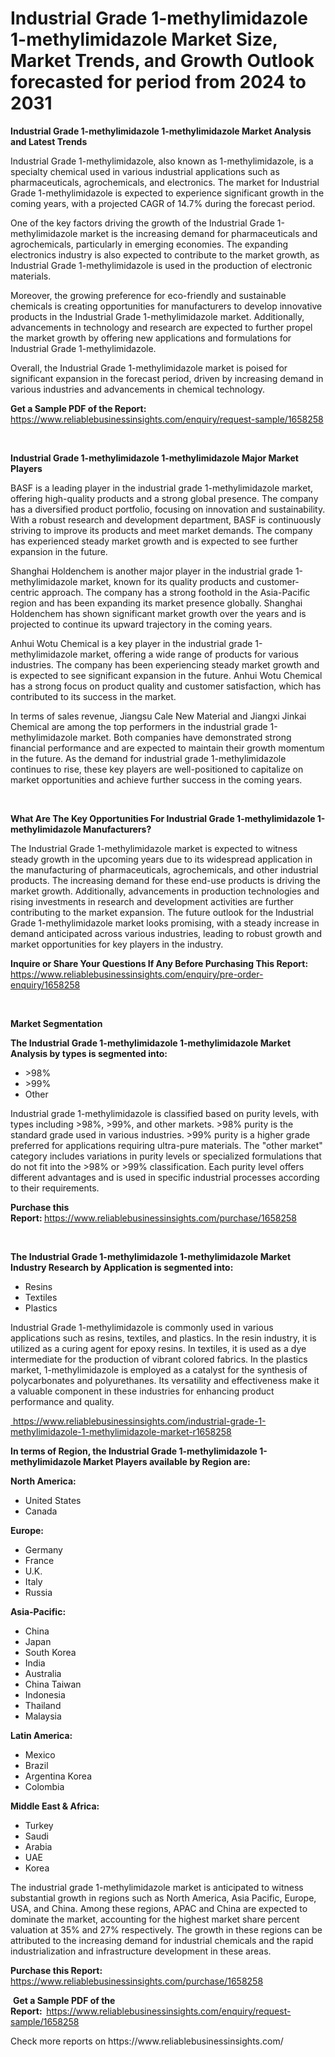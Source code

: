 <p><h1>Industrial Grade 1-methylimidazole 1-methylimidazole Market Size, Market Trends, and Growth Outlook forecasted for period from 2024 to 2031</h1></p><p><strong>Industrial Grade 1-methylimidazole 1-methylimidazole Market Analysis and Latest Trends</strong></p>
<p><p>Industrial Grade 1-methylimidazole, also known as 1-methylimidazole, is a specialty chemical used in various industrial applications such as pharmaceuticals, agrochemicals, and electronics. The market for Industrial Grade 1-methylimidazole is expected to experience significant growth in the coming years, with a projected CAGR of 14.7% during the forecast period.</p><p>One of the key factors driving the growth of the Industrial Grade 1-methylimidazole market is the increasing demand for pharmaceuticals and agrochemicals, particularly in emerging economies. The expanding electronics industry is also expected to contribute to the market growth, as Industrial Grade 1-methylimidazole is used in the production of electronic materials.</p><p>Moreover, the growing preference for eco-friendly and sustainable chemicals is creating opportunities for manufacturers to develop innovative products in the Industrial Grade 1-methylimidazole market. Additionally, advancements in technology and research are expected to further propel the market growth by offering new applications and formulations for Industrial Grade 1-methylimidazole.</p><p>Overall, the Industrial Grade 1-methylimidazole market is poised for significant expansion in the forecast period, driven by increasing demand in various industries and advancements in chemical technology.</p></p>
<p><strong>Get a Sample PDF of the Report:&nbsp;</strong> <a href="https://www.reliablebusinessinsights.com/enquiry/request-sample/1658258">https://www.reliablebusinessinsights.com/enquiry/request-sample/1658258</a></p>
<p>&nbsp;</p>
<p><strong>Industrial Grade 1-methylimidazole 1-methylimidazole Major Market Players</strong></p>
<p><p>BASF is a leading player in the industrial grade 1-methylimidazole market, offering high-quality products and a strong global presence. The company has a diversified product portfolio, focusing on innovation and sustainability. With a robust research and development department, BASF is continuously striving to improve its products and meet market demands. The company has experienced steady market growth and is expected to see further expansion in the future.</p><p>Shanghai Holdenchem is another major player in the industrial grade 1-methylimidazole market, known for its quality products and customer-centric approach. The company has a strong foothold in the Asia-Pacific region and has been expanding its market presence globally. Shanghai Holdenchem has shown significant market growth over the years and is projected to continue its upward trajectory in the coming years.</p><p>Anhui Wotu Chemical is a key player in the industrial grade 1-methylimidazole market, offering a wide range of products for various industries. The company has been experiencing steady market growth and is expected to see significant expansion in the future. Anhui Wotu Chemical has a strong focus on product quality and customer satisfaction, which has contributed to its success in the market.</p><p>In terms of sales revenue, Jiangsu Cale New Material and Jiangxi Jinkai Chemical are among the top performers in the industrial grade 1-methylimidazole market. Both companies have demonstrated strong financial performance and are expected to maintain their growth momentum in the future. As the demand for industrial grade 1-methylimidazole continues to rise, these key players are well-positioned to capitalize on market opportunities and achieve further success in the coming years.</p></p>
<p>&nbsp;</p>
<p><strong>What Are The Key Opportunities For Industrial Grade 1-methylimidazole 1-methylimidazole Manufacturers?</strong></p>
<p><p>The Industrial Grade 1-methylimidazole market is expected to witness steady growth in the upcoming years due to its widespread application in the manufacturing of pharmaceuticals, agrochemicals, and other industrial products. The increasing demand for these end-use products is driving the market growth. Additionally, advancements in production technologies and rising investments in research and development activities are further contributing to the market expansion. The future outlook for the Industrial Grade 1-methylimidazole market looks promising, with a steady increase in demand anticipated across various industries, leading to robust growth and market opportunities for key players in the industry.</p></p>
<p><strong>Inquire or Share Your Questions If Any Before Purchasing This Report:</strong> <a href="https://www.reliablebusinessinsights.com/enquiry/pre-order-enquiry/1658258">https://www.reliablebusinessinsights.com/enquiry/pre-order-enquiry/1658258</a></p>
<p>&nbsp;</p>
<p><strong>Market Segmentation</strong></p>
<p><strong>The Industrial Grade 1-methylimidazole 1-methylimidazole Market Analysis by types is segmented into:</strong></p>
<p><ul><li>>98%</li><li>>99%</li><li>Other</li></ul></p>
<p><p>Industrial grade 1-methylimidazole is classified based on purity levels, with types including >98%, >99%, and other markets. >98% purity is the standard grade used in various industries. >99% purity is a higher grade preferred for applications requiring ultra-pure materials. The "other market" category includes variations in purity levels or specialized formulations that do not fit into the >98% or >99% classification. Each purity level offers different advantages and is used in specific industrial processes according to their requirements.</p></p>
<p><strong>Purchase this Report:&nbsp;</strong><a href="https://www.reliablebusinessinsights.com/purchase/1658258">https://www.reliablebusinessinsights.com/purchase/1658258</a></p>
<p>&nbsp;</p>
<p><strong>The Industrial Grade 1-methylimidazole 1-methylimidazole Market Industry Research by Application is segmented into:</strong></p>
<p><ul><li>Resins</li><li>Textiles</li><li>Plastics</li></ul></p>
<p><p>Industrial Grade 1-methylimidazole is commonly used in various applications such as resins, textiles, and plastics. In the resin industry, it is utilized as a curing agent for epoxy resins. In textiles, it is used as a dye intermediate for the production of vibrant colored fabrics. In the plastics market, 1-methylimidazole is employed as a catalyst for the synthesis of polycarbonates and polyurethanes. Its versatility and effectiveness make it a valuable component in these industries for enhancing product performance and quality.</p></p>
<p><a href="https://www.reliablebusinessinsights.com/industrial-grade-1-methylimidazole-1-methylimidazole-market-r1658258">&nbsp;https://www.reliablebusinessinsights.com/industrial-grade-1-methylimidazole-1-methylimidazole-market-r1658258</a></p>
<p><strong>In terms of Region, the Industrial Grade 1-methylimidazole 1-methylimidazole Market Players available by Region are:</strong></p>
<p>
    <p> <strong> North America: </strong>
        <ul>
            <li>United States</li>
            <li>Canada</li>
        </ul>
        </p> 
    <p> <strong> Europe: </strong>
        <ul>
            <li>Germany</li>
            <li>France</li>
            <li>U.K.</li>
            <li>Italy</li>
            <li>Russia</li>
        </ul>
        </p> 
    <p> <strong> Asia-Pacific: </strong>
        <ul>
            <li>China</li>
            <li>Japan</li>
            <li>South Korea</li>
            <li>India</li>
            <li>Australia</li>
            <li>China Taiwan</li>
            <li>Indonesia</li>
            <li>Thailand</li>
            <li>Malaysia</li>
        </ul>
        </p> 
    <p> <strong> Latin America: </strong>
        <ul>
            <li>Mexico</li>
            <li>Brazil</li>
            <li>Argentina Korea</li>
            <li>Colombia</li>
        </ul>
        </p> 
    <p> <strong> Middle East & Africa: </strong>
        <ul>
            <li>Turkey</li>
            <li>Saudi</li>
            <li>Arabia</li>
            <li>UAE</li>
            <li>Korea</li>
        </ul>
    </p>
    </p>
<p><p>The industrial grade 1-methylimidazole market is anticipated to witness substantial growth in regions such as North America, Asia Pacific, Europe, USA, and China. Among these regions, APAC and China are expected to dominate the market, accounting for the highest market share percent valuation at 35% and 27% respectively. The growth in these regions can be attributed to the increasing demand for industrial chemicals and the rapid industrialization and infrastructure development in these areas.</p></p>
<p><strong>Purchase this Report: </strong><a href="https://www.reliablebusinessinsights.com/purchase/1658258">https://www.reliablebusinessinsights.com/purchase/1658258</a></p>
<p>&nbsp;<strong>Get a Sample PDF of the Report:&nbsp;&nbsp;</strong><a href="https://www.reliablebusinessinsights.com/enquiry/request-sample/1658258">https://www.reliablebusinessinsights.com/enquiry/request-sample/1658258</a></p>
<p><strong></strong></p>
<p>Check more reports on https://www.reliablebusinessinsights.com/</p>